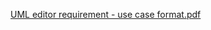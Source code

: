 [UML editor requirement - use case format.pdf](https://github.com/ChungHsuanChen/xyz-UMLeditor/files/6622095/UML.editor.requirement.-.use.case.format.pdf)

